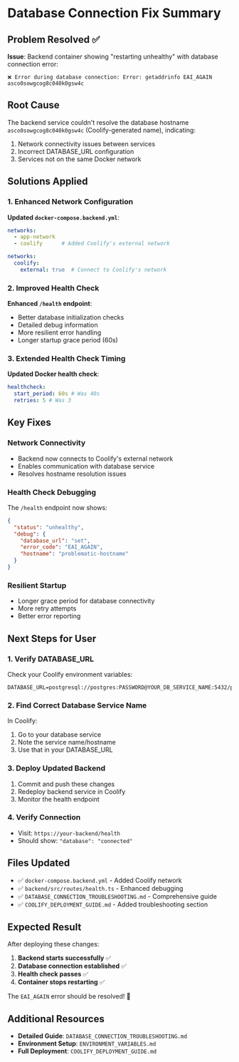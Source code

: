 # Database Connection Fix Summary

## Problem Resolved ✅

**Issue**: Backend container showing "restarting unhealthy" with database connection error:

```
❌ Error during database connection: Error: getaddrinfo EAI_AGAIN asco0sowgcog8c040k0gsw4c
```

## Root Cause

The backend service couldn't resolve the database hostname `asco0sowgcog8c040k0gsw4c` (Coolify-generated name), indicating:

1. Network connectivity issues between services
2. Incorrect DATABASE_URL configuration
3. Services not on the same Docker network

## Solutions Applied

### 1. Enhanced Network Configuration

**Updated `docker-compose.backend.yml`**:

```yaml
networks:
  - app-network
  - coolify      # Added Coolify's external network

networks:
  coolify:
    external: true  # Connect to Coolify's network
```

### 2. Improved Health Check

**Enhanced `/health` endpoint**:

- Better database initialization checks
- Detailed debug information
- More resilient error handling
- Longer startup grace period (60s)

### 3. Extended Health Check Timing

**Updated Docker health check**:

```yaml
healthcheck:
  start_period: 60s # Was 40s
  retries: 5 # Was 3
```

## Key Fixes

### Network Connectivity

- Backend now connects to Coolify's external network
- Enables communication with database service
- Resolves hostname resolution issues

### Health Check Debugging

The `/health` endpoint now shows:

```json
{
  "status": "unhealthy",
  "debug": {
    "database_url": "set",
    "error_code": "EAI_AGAIN",
    "hostname": "problematic-hostname"
  }
}
```

### Resilient Startup

- Longer grace period for database connectivity
- More retry attempts
- Better error reporting

## Next Steps for User

### 1. Verify DATABASE_URL

Check your Coolify environment variables:

```env
DATABASE_URL=postgresql://postgres:PASSWORD@YOUR_DB_SERVICE_NAME:5432/pickleballloveall
```

### 2. Find Correct Database Service Name

In Coolify:

1. Go to your database service
2. Note the service name/hostname
3. Use that in your DATABASE_URL

### 3. Deploy Updated Backend

1. Commit and push these changes
2. Redeploy backend service in Coolify
3. Monitor the health endpoint

### 4. Verify Connection

- Visit: `https://your-backend/health`
- Should show: `"database": "connected"`

## Files Updated

- ✅ `docker-compose.backend.yml` - Added Coolify network
- ✅ `backend/src/routes/health.ts` - Enhanced debugging
- ✅ `DATABASE_CONNECTION_TROUBLESHOOTING.md` - Comprehensive guide
- ✅ `COOLIFY_DEPLOYMENT_GUIDE.md` - Added troubleshooting section

## Expected Result

After deploying these changes:

1. **Backend starts successfully** ✅
2. **Database connection established** ✅
3. **Health check passes** ✅
4. **Container stops restarting** ✅

The `EAI_AGAIN` error should be resolved! 🎉

## Additional Resources

- **Detailed Guide**: `DATABASE_CONNECTION_TROUBLESHOOTING.md`
- **Environment Setup**: `ENVIRONMENT_VARIABLES.md`
- **Full Deployment**: `COOLIFY_DEPLOYMENT_GUIDE.md`
